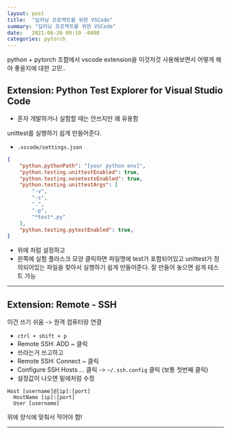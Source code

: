 ```yaml
---
layout: post
title:  "딥러닝 프로젝트를 위한 VSCode"
summary: "딥러닝 프로젝트를 위한 VSCode"
date:   2021-06-26 09:10 -0400
categories: pytorch
---
```



python + pytorch 조합에서 vscode extension을 이것저것 사용해보면서 어떻게 해야 좋을지에 대한 고민..


## Extension: Python Test Explorer for Visual Studio Code

- 혼자 개발하거나 실험할 때는 안쓰지만 꽤 유용함

unittest를 실행하기 쉽게 만들어준다.

- `.vscode/settings.json`

```json
{
    "python.pythonPath": "[your python env]",
    "python.testing.unittestEnabled": true,
    "python.testing.nosetestsEnabled": true,
    "python.testing.unittestArgs": [
        "-v",
        "-s",
        ".",
        "-p",
        "*test*.py"
    ],
    "python.testing.pytestEnabled": true,
}
```

- 위에 처럼 설정하고
- 왼쪽에 실험 플라스크 모양 클릭하면 파일명에 test가 포함되어있고 unittest가 정의되어있는 파일을 찾아서 실행하기 쉽게 만들어준다. 잘 만들어 놓으면 쉽게 테스트 가능

---

## Extension: Remote - SSH

이건 쓰기 쉬움 -> 원격 컴퓨터랑 연결

- `ctrl + shift + p`
- Remote SSH: ADD ~ 클릭
- 쓰라는거 쓰고하고
- Remote SSH: Connect ~ 클릭
- Configure SSH Hosts ... 클릭 -> `~/.ssh.config` 클릭 (보통 첫번째 클릭)
- 설정값이 나오면 밑에처럼 수정

```
Host [username]@[ip]:[port]
  HostName [ip]:[port]
  User [username]
```

위에 양식에 맞춰서 적어야 함!

---
